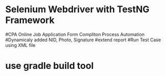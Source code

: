 # Selenium Webdriver with TestNG Framework
#CPA Online Job Application Form Compliton Process Automation
#Dynamicaly added NID, Photo, Signature
#extend report
#Run Test Case using XML file 
# use gradle build tool


